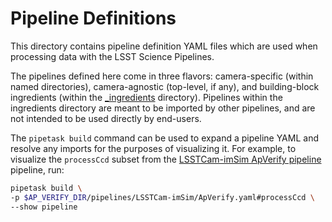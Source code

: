 # Pipeline Definitions

This directory contains pipeline definition YAML files which are used when processing data with the LSST Science Pipelines.

The pipelines defined here come in three flavors: camera-specific (within named directories), camera-agnostic (top-level, if any), and building-block ingredients (within the [\_ingredients](_ingredients) directory).
Pipelines within the ingredients directory are meant to be imported by other pipelines, and are not intended to be used directly by end-users.

The `pipetask build` command can be used to expand a pipeline YAML and resolve any imports for the purposes of visualizing it.
For example, to visualize the `processCcd` subset from the [LSSTCam-imSim ApVerify pipeline](https://github.com/lsst/ap_verify/blob/main/pipelines/LSSTCam-imSim/ApVerify.yaml) pipeline, run:

```bash
pipetask build \
-p $AP_VERIFY_DIR/pipelines/LSSTCam-imSim/ApVerify.yaml#processCcd \
--show pipeline
```
